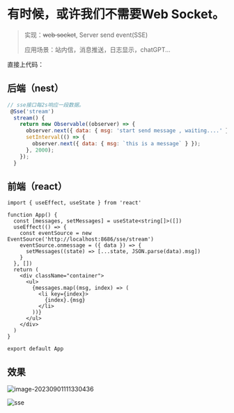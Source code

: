 # 有时候，或许我们不需要Web Socket。

> 实现：~~web socket~~, Server send event(SSE)
>
> 应用场景：站内信，消息推送，日志显示，chatGPT...

直接上代码：

## 后端（nest）

```javascript
// sse接口每2s响应一段数据。 
 @Sse('stream')
  stream() {
    return new Observable((observer) => {
      observer.next({ data: { msg: 'start send message , waiting....' } });
      setInterval(() => {
        observer.next({ data: { msg: `this is a message` } });
      }, 2000);
    });
  }
```

## 前端（react）

```tsx
import { useEffect, useState } from 'react'

function App() {
  const [messages, setMessages] = useState<string[]>([])
  useEffect(() => {
    const eventSource = new EventSource('http://localhost:8686/sse/stream')
    eventSource.onmessage = ({ data }) => {
      setMessages((state) => [...state, JSON.parse(data).msg])
    }
  }, [])
  return (
    <div className="container">
      <ul>
        {messages.map((msg, index) => (
          <li key={index}>
            {index}.{msg}
          </li>
        ))}
      </ul>
    </div>
  )
}

export default App

```

## 效果

![image-20230901111330436](C:\Users\25704\AppData\Roaming\Typora\typora-user-images\image-20230901111330436.png)

![sse](C:\Users\25704\Desktop\sse.gif)